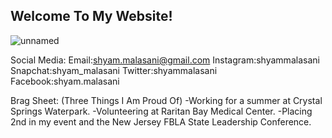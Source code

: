 ## Welcome To My Website!
![unnamed](https://user-images.githubusercontent.com/66741995/84299861-6da3ab00-ab1f-11ea-9bae-c316fbbabace.jpg)

Social Media:
Email:shyam.malasani@gmail.com
Instagram:shyammalasani
Snapchat:shyam_malasani
Twitter:shyammalasani
Facebook:shyam.malasani

Brag Sheet:
(Three Things I Am Proud Of)
-Working for a summer at Crystal Springs Waterpark.
-Volunteering at Raritan Bay Medical Center.
-Placing 2nd in my event and the New Jersey FBLA State Leadership Conference.
